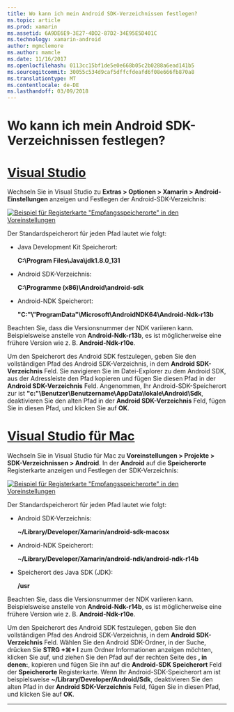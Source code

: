 ```yaml
---
title: Wo kann ich mein Android SDK-Verzeichnissen festlegen?
ms.topic: article
ms.prod: xamarin
ms.assetid: 6A9DE6E9-3E27-4DD2-87D2-34E95E5D401C
ms.technology: xamarin-android
author: mgmclemore
ms.author: mamcle
ms.date: 11/16/2017
ms.openlocfilehash: 0113cc15bf1de5e0e668b05c2b0288a6ead141b5
ms.sourcegitcommit: 30055c534d9caf5dffcfdeafd6f08e666fb870a8
ms.translationtype: MT
ms.contentlocale: de-DE
ms.lasthandoff: 03/09/2018
---
```

# <a name="where-can-i-set-my-android-sdk-locations"></a>Wo kann ich mein Android SDK-Verzeichnissen festlegen?

# <a name="visual-studiotabvswin"></a>[Visual Studio](#tab/vswin)

Wechseln Sie in Visual Studio zu **Extras > Optionen > Xamarin > Android-Einstellungen** anzeigen und Festlegen der Android-SDK-Verzeichnis:

[![Beispiel für Registerkarte "Empfangsspeicherorte" in den Voreinstellungen](android-sdk-location-images/win/01-locations-sml.png)](android-sdk-location-images/win/01-locations.png#lightbox)

Der Standardspeicherort für jeden Pfad lautet wie folgt:

- Java Development Kit Speicherort: 

    **C:\\Program Files\\Java\\jdk1.8.0_131**

- Android SDK-Verzeichnis: 

    **C:\\Programme (x86)\\Android\\android-sdk**

- Android-NDK Speicherort: 

    **"C:"\\"ProgramData"\\Microsoft\\AndroidNDK64\\Android-Ndk-r13b**

Beachten Sie, dass die Versionsnummer der NDK variieren kann. Beispielsweise anstelle von **Android-Ndk-r13b**, es ist möglicherweise eine frühere Version wie z. B. **Android-Ndk-r10e**.

Um den Speicherort des Android SDK festzulegen, geben Sie den vollständigen Pfad des Android SDK-Verzeichnis, in dem **Android SDK-Verzeichnis** Feld. Sie navigieren Sie im Datei-Explorer zu dem Android SDK, aus der Adressleiste den Pfad kopieren und fügen Sie diesen Pfad in der **Android SDK-Verzeichnis** Feld.
Angenommen, Ihr Android-SDK-Speicherort zur ist **"c:"\\Benutzer\\Benutzername\\AppData\\lokale\\Android\\Sdk**, deaktivieren Sie den alten Pfad in der  **Android SDK-Verzeichnis** Feld, fügen Sie in diesen Pfad, und klicken Sie auf **OK**.

# <a name="visual-studio-for-mactabvsmac"></a>[Visual Studio für Mac](#tab/vsmac)

Wechseln Sie in Visual Studio für Mac zu **Voreinstellungen > Projekte > SDK-Verzeichnissen > Android**. In der **Android** auf die **Speicherorte** Registerkarte anzeigen und Festlegen der SDK-Verzeichnis:

[![Beispiel für Registerkarte "Empfangsspeicherorte" in den Voreinstellungen](android-sdk-location-images/mac/01-locations-sml.png)](android-sdk-location-images/mac/01-locations.png#lightbox)

Der Standardspeicherort für jeden Pfad lautet wie folgt:

- Android SDK-Verzeichnis: 

    **~/Library/Developer/Xamarin/android-sdk-macosx**

- Android-NDK Speicherort: 

    **~/Library/Developer/Xamarin/android-ndk/android-ndk-r14b**

- Speicherort des Java SDK (JDK): 

    **/usr**

Beachten Sie, dass die Versionsnummer der NDK variieren kann. Beispielsweise anstelle von **Android-Ndk-r14b**, es ist möglicherweise eine frühere Version wie z. B. **Android-Ndk-r10e**.

Um den Speicherort des Android SDK festzulegen, geben Sie den vollständigen Pfad des Android SDK-Verzeichnis, in dem **Android SDK-Verzeichnis** Feld. Wählen Sie den Android SDK-Ordner, in der Suche, drücken Sie **STRG +&#8984;+ I** zum Ordner Informationen anzeigen möchten, klicken Sie auf, und ziehen Sie den Pfad auf der rechten Seite des **, in denen:**, kopieren und fügen Sie ihn auf die **Android-SDK Speicherort** Feld der **Speicherorte** Registerkarte. Wenn Ihr Android-SDK-Speicherort am ist beispielsweise **~/Library/Developer/Android/Sdk**, deaktivieren Sie den alten Pfad in der **Android SDK-Verzeichnis** Feld, fügen Sie in diesen Pfad, und klicken Sie auf **OK**.

-----
